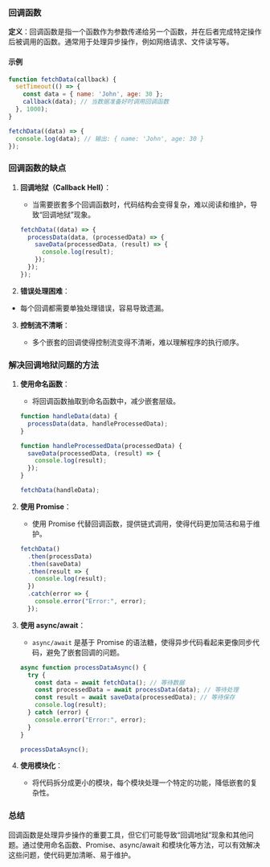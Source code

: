 ### 回调函数

**定义**：回调函数是指一个函数作为参数传递给另一个函数，并在后者完成特定操作后被调用的函数。通常用于处理异步操作，例如网络请求、文件读写等。

#### 示例

```javascript
function fetchData(callback) {
  setTimeout(() => {
    const data = { name: 'John', age: 30 };
    callback(data); // 当数据准备好时调用回调函数
  }, 1000);
}

fetchData((data) => {
  console.log(data); // 输出: { name: 'John', age: 30 }
});
```

### 回调函数的缺点

1. **回调地狱（Callback Hell）**：
   - 当需要嵌套多个回调函数时，代码结构会变得复杂，难以阅读和维护，导致“回调地狱”现象。

   ```javascript
   fetchData((data) => {
     processData(data, (processedData) => {
       saveData(processedData, (result) => {
         console.log(result);
       });
     });
   });
   ```

2. **错误处理困难**：
   
- 每个回调都需要单独处理错误，容易导致遗漏。
   
3. **控制流不清晰**：
   
   - 多个嵌套的回调使得控制流变得不清晰，难以理解程序的执行顺序。

### 解决回调地狱问题的方法

1. **使用命名函数**：
   - 将回调函数抽取到命名函数中，减少嵌套层级。

   ```javascript
   function handleData(data) {
     processData(data, handleProcessedData);
   }

   function handleProcessedData(processedData) {
     saveData(processedData, (result) => {
       console.log(result);
     });
   }

   fetchData(handleData);
   ```

2. **使用 Promise**：
   - 使用 Promise 代替回调函数，提供链式调用，使得代码更加简洁和易于维护。

   ```javascript
   fetchData()
     .then(processData)
     .then(saveData)
     .then(result => {
       console.log(result);
     })
     .catch(error => {
       console.error("Error:", error);
     });
   ```

3. **使用 async/await**：
   - `async/await` 是基于 Promise 的语法糖，使得异步代码看起来更像同步代码，避免了嵌套回调的问题。

   ```javascript
   async function processDataAsync() {
     try {
       const data = await fetchData(); // 等待数据
       const processedData = await processData(data); // 等待处理
       const result = await saveData(processedData); // 等待保存
       console.log(result);
     } catch (error) {
       console.error("Error:", error);
     }
   }

   processDataAsync();
   ```

4. **使用模块化**：
   
   - 将代码拆分成更小的模块，每个模块处理一个特定的功能，降低嵌套的复杂性。

### 总结

回调函数是处理异步操作的重要工具，但它们可能导致“回调地狱”现象和其他问题。通过使用命名函数、Promise、async/await 和模块化等方法，可以有效解决这些问题，使代码更加清晰、易于维护。
